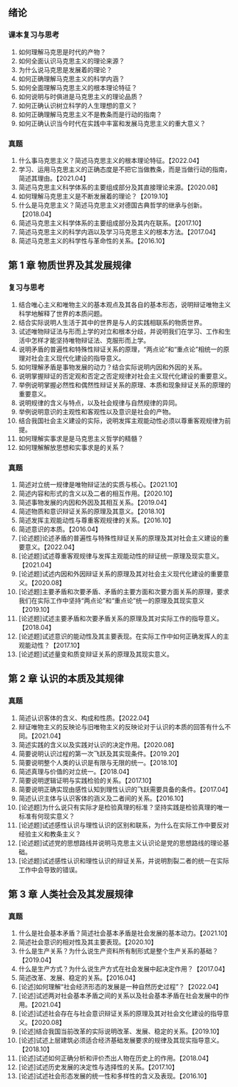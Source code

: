 ## 绪论

### 课本复习与思考

1. 如何理解马克思是时代的产物？
2. 如何全面认识马克思主义的理论来源？
3. 为什么说马克思是发展着的理论？
4. 如何正确理解马克思主义的科学内涵？
5. 如何全面理解马克思主义的根本理论特征？
6. 如何说明与时俱进是马克思主义的理论品质？
7. 如何正确认识树立科学的人生理想的意义？
8. 如何正确理解马克思主义不是教条而是行动的指南？
9. 如何正确认识当今时代在实践中丰富和发展马克思主义的重大意义？

### 真题

1. 什么事马克思主义？简述马克思主义的根本理论特征。【2022.04】
2. 学习、运用马克思主义的正确态度是不把它当做教条，而是当做行动的指南，简述其理由。【2021.04】
3. 简述马克思主义科学体系的主要组成部分及其直接理论来源。【2020.08】
4. 如何理解马克思主义是不断发展着的理论？【2019.10】
5. 什么是马克思主义？简述马克思主义对德国古典哲学的继承与创新。【2018.04】
6. 简述马克思主义科学体系的主要组成部分及其内在联系。【2017.10】
7. 简述马克思主义的科学内涵以及学习马克思主义的根本方法。【2017.04】
8. 简述马克思主义的科学性与革命性的关系。【2016.10】

## 第 1 章 物质世界及其发展规律

### 复习与思考

1. 结合唯心主义和唯物主义的基本观点及其各自的基本形态，说明辩证唯物主义科学地解释了世界的本质问题。
2. 结合实际说明人生活于其中的世界是与人的实践相联系的物质世界。
3. 试述唯物辩证法与形而上学的对立和根本分歧，并说明我们在学习、工作和生活中怎样才能坚持唯物辩证法、克服形而上学。
4. 说明矛盾的普遍性和特殊性辩证关系的原理，“两点论”和“重点论”相统一的原理对社会主义现代化建设的指导意义。
5. 如何理解矛盾是事物发展的动力？结合实际说明内因和外因的关系。
6. 说明掌握辩证的否定观和否定之否定规律对社会主义现代化建设的重要意义。
7. 举例说明掌握必然性和偶然性辩证关系的原理、本质和现象辩证关系的原理的重要意义。
8. 说明规律的含义与特点，以及社会规律与自然规律的异同。
9. 举例说明意识的主观性和客观性以及意识是社会的产物。
10. 结合我国社会主义建设的实际，说明发挥主观能动性必须以尊重客观规律为前提。
11. 如何理解实事求是是马克思主义哲学的精髓？
12. 如何理解解放思想和实事求是的关系？

### 真题

1. 简述对立统一规律是唯物辩证法的实质与核心。【2021.10】
2. 简述内容和形式的含义以及二者的相互作用。【2020.10】
3. 简述事物发展的内因和外因及其相互关系。【2019.04】
4. 简述物质和意识辩证关系的原理及其意义。【2018.10】
5. 简述发挥主观能动性与尊重客观规律的关系。【2016.10】
6. 简述意识的本质。【2016.04】
7. [论述题]论述矛盾的普遍性与特殊性辩证关系的原理及其对社会主义建设的重要意义。【2022.04】
8. [论述题]试述尊重客观规律与发挥主观能动性的辩证统一原理及现实意义。【2021.04】
9. [论述题]试述内因和外因辩证关系的原理及其对社会主义现代化建设的重要意义。【2020.08】
10. [论述题]主要矛盾和次要矛盾、矛盾的主要方面和次要方面关系的原理，要求我们在实际工作中坚持“两点论”和“重点论”统一的原理及其现实意义【2019.10】
11. [论述题]试述主要矛盾和次要矛盾关系的原理及其对实际工作的指导意义。【2018.04】
12. [论述题]试述意识的能动性及其主要表现。在实际工作中如何正确发挥人的主观能动性？【2017.10】
13. [论述题]试述量变和质变辩证关系的原理及其现实意义。

## 第 2 章 认识的本质及其规律

### 真题

1. 简述认识客体的含义、构成和性质。【2022.04】
2. 辩证唯物主义的反映论与旧唯物主义的反映论对于认识的本质的回答有什么不同。【2021.04】
3. 简述实践的含义以及实践对认识的决定作用。【2020.08】
4. 简要说明认识过程的第一次飞跃及其实现条件。【2019.20】
5. 简要说明整个人类的认识是有限与无限的统一。【2018.10】
6. 简述真理与价值的对立统一。【2018.04】
7. 简要说明逻辑证明与实践检验的关系。【2017.10】
8. 简要说明正确实现由感性认知到理性认识的飞跃需要具备的条件。【2017.04】
9. 简述认识主体与认识客体的涵义及二者间的关系。【2016.10】
10. [论述题]为什么说只有实际才是检验真理的标准？坚持实践是检验真理的唯一标准有何现实意义？
11. [论述题]试述感性认识与理性认识的区别和联系，为什么在实际工作中要反对经验主义和教条主义？
12. [论述题]试述党的思想路线并说明马克思主义认识论是党的思想路线的理论基础。
13. [论述题]试述感性认识和理性认识的辩证关系，并说明割裂二者的统一在实际工作中会导致的错误。

## 第 3 章 人类社会及其发展规律
### 真题
1. 什么是社会基本矛盾？简述社会基本矛盾是社会发展的基本动力。【2021.10】
2. 简述社会意识的相对性及其主要表现。【2020.10】
3. 什么是生产关系？为什么说生产资料所有制形式是整个生产关系的基础？【2019.04】
4. 什么是生产方式？为什么说生产方式在社会发展中起决定作用？【2017.04】
5. 简述改革、发展、稳定的关系。【2016.04】
6. [论述]如何理解“社会经济形态的发展是一种自然历史过程”？【2022.04】
7. [论述]试述两对社会基本矛盾之间的关系以及社会基本矛盾在社会发展中的作用。【2021.04】
8. [论述]试述社会存在与社会意识辩证关系的原理及其对社会文化建设的指导意义。【2020.08】
9. [论述]结合我国当前改革的实际说明改革、发展、稳定的关系。【2019.10】
10. [论述]试述上层建筑必须适合经济基础发展要求的规律及其现实指导意义。【2018.10】
11. [论述]试述如何正确分析和评价杰出人物在历史上的作用。【2018.04】
12. [论述]试述历史发展的决定性与选择性的关系。【2017.10】
13. [论述]试述社会形态发展的统一性和多样性的含义及表现。【2016.10】